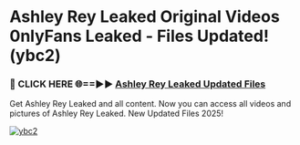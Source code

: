 # Ashley Rey Leaked Original Videos 0nlyFans Leaked - Files Updated! (ybc2)

<h3>🔴 CLICK HERE 🌐==►► <a href="https://tinyurl.com/x26r9saj" rel="nofollow">Ashley Rey Leaked Updated Files</a></h3>

Get Ashley Rey Leaked and all content. Now you can access all videos and pictures of Ashley Rey Leaked. New Updated Files 2025!

[![ybc2](https://i.imgur.com/LkgZPqh.gif)](https://tinyurl.com/x26r9saj)
